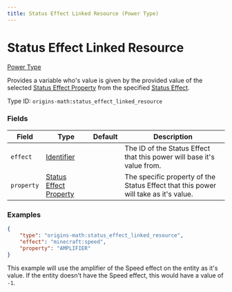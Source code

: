 ```yaml
---
title: Status Effect Linked Resource (Power Type)
---
```


# Status Effect Linked Resource

[Power Type](../power_types.md)

Provides a variable who's value is given by the provided value of the selected [Status Effect Property](../data_types/status_effect_property.md) from the specified [Status Effect](https://minecraft.wiki/w/Effect).

Type ID: `origins-math:status_effect_linked_resource`

### Fields
| Field    | Type | Default    | Description |
|----------|------|------------|-------------|
|`effect`  |[Identifier](https://origins.readthedocs.io/en/latest/types/data_types/identifier/)| | The ID of the Status Effect that this power will base it's value from.|
|`property`|[Status Effect Property](../data_types/status_effect_property.md)| | The specific property of the Status Effect that this power will take as it's value. |

### Examples
```json
{
	"type": "origins-math:status_effect_linked_resource",
	"effect": "minecraft:speed",
	"property": "AMPLIFIER"
}
```
This example will use the amplifier of the Speed effect on the entity as it's value. If the entity doesn't have the Speed effect, this would have a value of `-1`. 